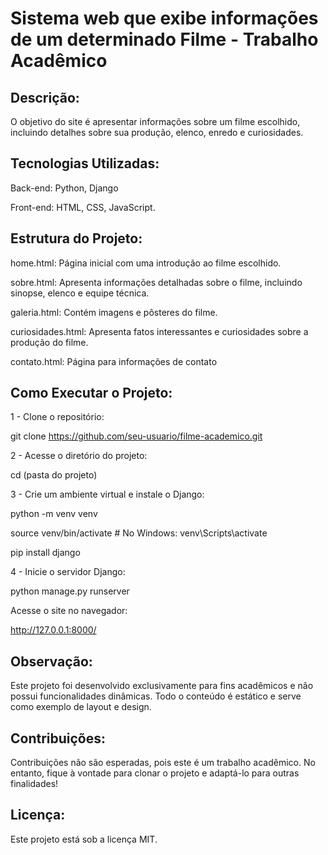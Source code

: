 # Sistema web que exibe informações de um determinado Filme - Trabalho Acadêmico

## Descrição:

O objetivo do site é apresentar informações sobre um filme escolhido, incluindo detalhes sobre sua produção, elenco, enredo e curiosidades. 

## Tecnologias Utilizadas:

Back-end: Python, Django

Front-end: HTML, CSS, JavaScript.

## Estrutura do Projeto:

home.html: Página inicial com uma introdução ao filme escolhido.

sobre.html: Apresenta informações detalhadas sobre o filme, incluindo sinopse, elenco e equipe técnica.

galeria.html: Contém imagens e pôsteres do filme.

curiosidades.html: Apresenta fatos interessantes e curiosidades sobre a produção do filme.

contato.html: Página para informações de contato

## Como Executar o Projeto:

1 - Clone o repositório:

git clone https://github.com/seu-usuario/filme-academico.git

2 - Acesse o diretório do projeto:

cd (pasta do projeto)

3 - Crie um ambiente virtual e instale o Django:

python -m venv venv

source venv/bin/activate  # No Windows: venv\Scripts\activate

pip install django

4 - Inicie o servidor Django:

python manage.py runserver

Acesse o site no navegador:

http://127.0.0.1:8000/

## Observação:

Este projeto foi desenvolvido exclusivamente para fins acadêmicos e não possui funcionalidades dinâmicas. Todo o conteúdo é estático e serve como exemplo de layout e design.

## Contribuições:

Contribuições não são esperadas, pois este é um trabalho acadêmico. No entanto, fique à vontade para clonar o projeto e adaptá-lo para outras finalidades!

## Licença:

Este projeto está sob a licença MIT.
